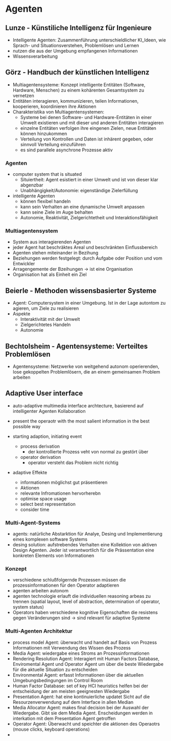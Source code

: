 # Agenten

## Lunze - Künstiliche Intelligenz für Ingenieure

+ Intelligente Agenten: Zusammenführung unterschieldlicher KI_Ideen, wie Sprach- und Situationsverstehen, Problemlösen und Lernen
+ nutzen die aus der Umgebung empfangenen Informationen
+ Wissensverarbeitung

## Görz - Handbuch der künstlichen Intelligenz

+ Multiagentensysteme: Konzept intelligente Entitäten (Software, Hardware, Menschen) zu einem kohärenten Gesamtsystem zu vernetzen
+ Entitäten interagieren, kommunizieren, teilen Informationen, kooperieren, koordinieren ihre Aktionen
+ Charakteristika von Multiagentensystemen:
  + Systeme bei denen Software- und Hardware-Entitäten in einer Umwelt existieren und mit dieser und anderen Entitäten interagieren
  + einzelne Entitäten verfolgen ihre eingenen Zielen, neue Entitäten können hinzukommen
  + Verteilung von Kontrollen und Daten ist inhärent gegeben, oder sinnvoll Verteilung einzuführen
  + es sind parallele asynchrone Prozesse aktiv

### Agenten

+ computer system that is situated
  + Situiertheit: Agent esistiert in einer Umwelt und ist von dieser klar abgenzbar
  + Unabhängigkeit/Autonomie: eigenständige Zielerfüllung
+ intelligente Agenten
  + können flexibel handeln
  + kann sein Verhalten an eine dynamische Umwelt anpassen
  + kann seine Ziele im Auge behalten
  + Autonomie, Reaktivität, Zielgerichtetheit und Interaktionsfähigkeit

### Multiagentensystem

+ System aus interagierenden Agenten
+ jeder Agent hat beschräktes Areal und beschränkten Einflussbereich
+ Agenten stehen miteinander in Bezihung
+ Beziehungen werden festgelegt: durch Aufgabe oder Position und vom Entwickler
+ Arragengemente der Bzeihungen -> ist eine Organisation
+ Organisation hat als Einheit ein Ziel

## Beierle - Methoden wissensbasierter Systeme

+ Agent: Computersystem in einer Umgebung. Ist in der Lage autontom zu agieren, um Ziele zu realisieren
+ Aspekte
  + Interaktivität mit der Umwelt
  + Zielgerichtetes Handeln
  + Autonomie

## Bechtolsheim - Agentensysteme: Verteiltes Problemlösen

+ Agentensysteme: Netzwerke von weitgehend autonom operierenden, lose gekoppelten Problemlösern, die an einem gemeinsamen Problem arbeiten

## Adaptive User interface

+ auto-adaptive multimedia interface archtecture, basierend auf intelligenter Agenten Kollaboration
+ present the operaotr with the most salient information in the best possible way
+ starting adaption, initiating event
  + process derivation
    + der kontrollierte Prozess veht von normal zu gestört über
  + operator derivation
    + operator versteht das Problem nicht richtig

+ adaptive Effekte
  + informationen möglichst gut präsentieren
  + Aktionen
  + relevante Infromationen hervorherebn
  + optimise space usage
  + select best representation
  + consider time

### Multi-Agent-Systems

+ agents: natürliche Abstarktion für Analye, Desing und Implementierung eines komplexen software Systems
+ desing solution: aufstrebendes Verhalten eine Kollektion von aktiven Design Agenten. Jeder ist verantwortlich für die Prässentation eine konkreten Elements von Informationen

### Konzept

+ verschiedene schlußfolgernde Prozessen müssen die prozessinformationen für den Operator adaptieren
+ agenten arbeiten autonom
+ agenten technologie erlauft die individuellen reasoning arbeas zu trennen (spatial layout, level of abstraction, determination of operator, system status)
+ Operators haben verschiedene kognitive Eigenschaften die resistens gegen Veränderungen sind -> sind relevant für adaptive Systeme

### Multi-Agenten Architektur

+ process model Agent: überwacht und handelt auf Basis von Prozess Informationen mit Verwendung des Wissen des Prozess
+ Media Agent: wiedergabe eines Stroms an Prozessinformationen
+ Rendering Resolution Agent: Interagiert mit Human Factors Database, Enviromental Agent und Operator Agent um über die beste Wiedergabe für die aktuelle Situation zu entscheiden
+ Environmental Agent: erfasst Informationen über die aktuellen Umgebungsbedingungen im Control Room
+ Human Factor Database: set of key HCI heuristics helfen bei der entscheidung der am meisten geeignesten Wiedergabe
+ Presentation Agent: hat eine kontinuierliche updatet Sicht auf die Resourzenverwendung auf dem Interface in allen Median
+ Media Allocator Agent: makes final decision bei der Auswahl der Wiedergabe. Gibt sie dem Media Agent. Enscheidungen werden in interkation mit dem Presentation Agent getroffen
+ Operator Agent: Überwacht und speichter die aktionen des Operaotrs (mouse clicks, keyboard operations)
+ 